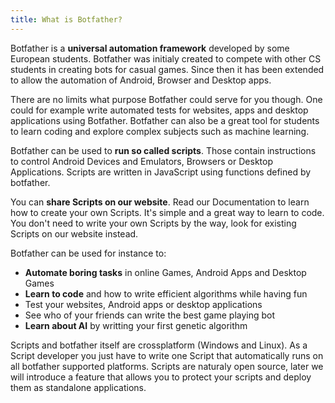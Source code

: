 ```yaml
---
title: What is Botfather?
---
```


Botfather is a **universal automation framework** developed by some European students. Botfather was initialy created to compete with other CS students in creating bots for casual games. Since then it has been extended to allow the automation of Android, Browser and Desktop apps.

There are no limits what purpose Botfather could serve for you though. One could for example write automated tests for websites, apps and desktop applications using Botfather. Botfather can also be a great tool for students to learn coding and explore complex subjects such as machine learning.

Botfather can be used to **run so called scripts**. Those contain instructions to control Android Devices and Emulators, Browsers or Desktop Applications. Scripts are written in JavaScript using functions defined by botfather.

You can **share Scripts on our website**. Read our Documentation to learn how to create your own Scripts. It's simple and a great way to learn to code. You don't need to write your own Scripts by the way, look for existing Scripts on our website instead.

Botfather can be used for instance to:

- **Automate boring tasks** in online Games, Android Apps and Desktop Games
- **Learn to code** and how to write efficient algorithms while having fun
- Test your websites, Android apps or desktop applications
- See who of your friends can write the best game playing bot
- **Learn about AI** by writting your first genetic algorithm

Scripts and botfather itself are crossplatform (Windows and Linux). As a Script developer you just have to write one Script that automatically runs on all botfather supported platforms. Scripts are naturaly open source, later we will introduce a feature that allows you to protect your scripts and deploy them as standalone applications.
